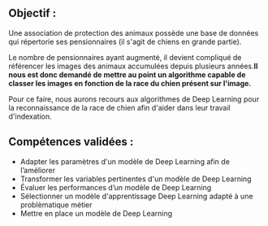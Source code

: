 ## Objectif :

Une association de protection des animaux possède une base de données qui répertorie ses pensionnaires (il s'agit de chiens en grande partie).

Le nombre de pensionnaires ayant augmenté, il devient compliqué de référencer les images des animaux accumulées depuis plusieurs années.**Il nous est donc demandé de mettre au point un algorithme capable de classer les images en fonction de la race du chien présent sur l'image.**

Pour ce faire, nous aurons recours aux algorithmes de Deep Learning pour la reconnaissance de la race de chien afin d'aider dans leur travail d'indexation.

## Compétences validées :

* Adapter les paramètres d'un modèle de Deep Learning afin de l’améliorer
* Transformer les variables pertinentes d'un modèle de Deep Learning
* Évaluer les performances d’un modèle de Deep Learning
* Sélectionner un modèle d'apprentissage Deep Learning adapté à une problèmatique métier
* Mettre en place un modèle de Deep Learning
